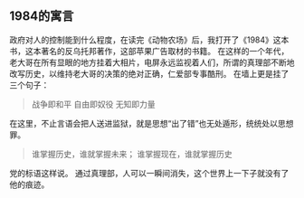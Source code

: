 ## 1984的寓言
政府对人的控制能到什么程度，在读完《动物农场》后，我打开了《1984》这本书，这本著名的反乌托邦著作，这部苹果广告取材的书籍。
在这样的一个年代，老大哥在所有显眼的地方挂着大相片，电屏永远监视着人们，所谓的真理部不断地改写历史，以维持老大哥的决策的绝对正确，仁爱部专事酷刑。
在墙上更是挂了三个句子：
>战争即和平
>自由即奴役
>无知即力量

在这里，不止言语会把人送进监狱，就是思想“出了错”也无处遁形，统统处以思想罪。
>谁掌握历史，谁就掌握未来；
>谁掌握现在，谁就掌握历史

党的标语这样说。
通过真理部，人可以一瞬间消失，这个世界上一下子就没有了他的痕迹。